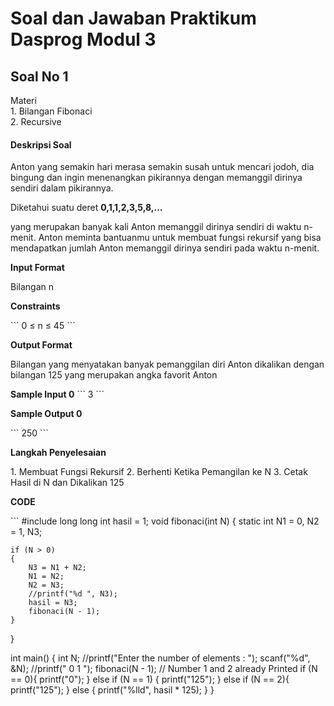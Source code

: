 <h1> Soal dan Jawaban Praktikum Dasprog Modul 3</h1>

<h2> Soal No 1</h2>
<p>Materi <br> 1. Bilangan Fibonaci <br> 2. Recursive </p>
<h4> Deskripsi Soal </h4>
<p>Anton yang semakin hari merasa semakin susah untuk mencari jodoh, dia bingung dan ingin menenangkan pikirannya dengan memanggil dirinya sendiri dalam pikirannya. </p>
<p>Diketahui suatu deret <strong>0,1,1,2,3,5,8,...</strong></p>
<p>yang merupakan banyak kali Anton memanggil dirinya sendiri di waktu n-menit. Anton meminta bantuanmu untuk membuat fungsi rekursif yang bisa mendapatkan jumlah Anton memanggil dirinya sendiri pada waktu n-menit.<p>
<p><strong>Input Format </strong></p>
<p>Bilangan n</p>
<p><strong>Constraints</strong></p>
```
0 ≤ n ≤ 45
```
<p><strong>Output Format</strong></p>
<p>Bilangan yang menyatakan banyak pemanggilan diri Anton dikalikan dengan bilangan 125 yang merupakan angka favorit Anton</p>
<p><strong>Sample Input 0</strong>
```
3
```
<p><strong>Sample Output 0</strong></p>
```
250
```
<p><strong>Langkah Penyelesaian</strong></p>
1. Membuat Fungsi Rekursif
2. Berhenti Ketika Pemangilan ke N
3. Cetak Hasil di N dan Dikalikan 125
<p><strong>CODE</strong></p>
```
#include <stdio.h>
long long int hasil = 1;
void fibonaci(int N)
{
    static int N1 = 0, N2 = 1, N3;

    if (N > 0)
    {
        N3 = N1 + N2;
        N1 = N2;
        N2 = N3;
        //printf("%d ", N3);
        hasil = N3;
        fibonaci(N - 1);
    }

}

int main()
{
int N;
//printf("Enter the number of elements : ");
scanf("%d", &N);
//printf(" 0 1 ");
fibonaci(N - 1); // Number 1 and 2 already Printed
if (N == 0){
printf("0");
}
else if (N == 1) {
printf("125");
}
else if (N == 2){
printf("125");
}
else {
printf("%lld", hasil \* 125);
}
}

```

```
